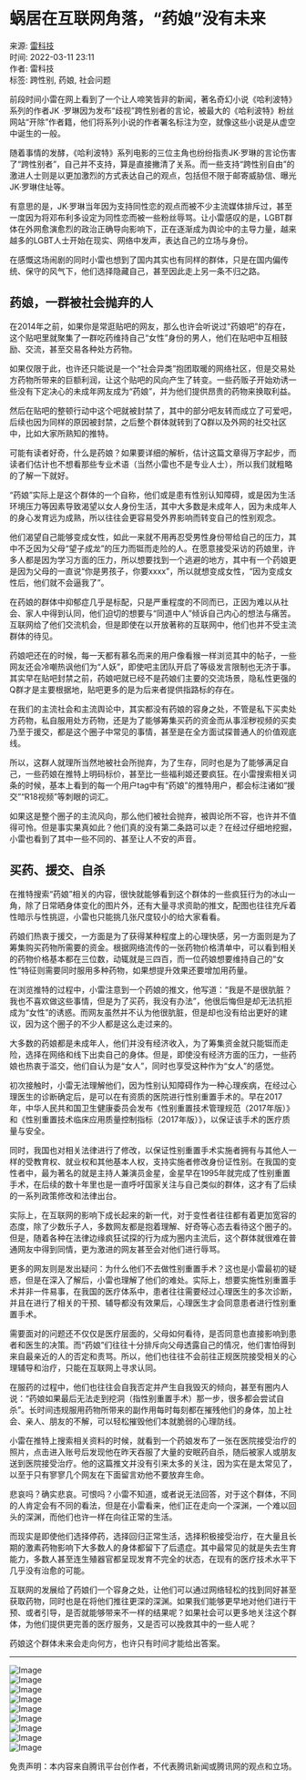 # 蜗居在互联网角落，“药娘”没有未来

来源: [雷科技](https://news.qq.com/omn/author/8QMd3n1f7IwZuz%2Fd)  
时间: 2022-03-11 23:11  
作者: 雷科技  
标签: 跨性别, 药娘, 社会问题

前段时间小雷在网上看到了一个让人啼笑皆非的新闻，著名奇幻小说《哈利波特》系列的作者JK ·罗琳因为发布“歧视”跨性别者的言论，被最大的《哈利波特》粉丝网站“开除”作者籍，他们将系列小说的作者署名标注为空，就像这些小说是从虚空中诞生的一般。

随着事情的发酵，《哈利波特》系列电影的三位主角也纷纷指责JK·罗琳的言论伤害了“跨性别者”，自己并不支持，算是直接撇清了关系。而一些支持“跨性别自由”的激进人士则是以更加激烈的方式表达自己的观点，包括但不限于邮寄威胁信、曝光JK·罗琳住址等。

有意思的是，JK·罗琳当年因为支持同性恋的观点而被不少主流媒体排斥过，甚至一度因为将邓布利多设定为同性恋而被一些粉丝辱骂。让小雷感叹的是，LGBT群体在外网愈演愈烈的政治正确导向影响下，正在逐渐成为舆论中的主导力量，越来越多的LGBT人士开始在现实、网络中发声，表达自己的立场与身份。

在感慨这场闹剧的同时小雷也想到了国内其实也有同样的群体，只是在国内偏传统、保守的风气下，他们选择隐藏自己，甚至因此走上另一条不归之路。

## 药娘，一群被社会抛弃的人

在2014年之前，如果你是常逛贴吧的网友，那么也许会听说过“药娘吧”的存在，这个贴吧里就聚集了一群吃药维持自己“女性”身份的男人，他们在贴吧中互相鼓励、交流，甚至交易各种处方药物。

如果仅限于此，也许还只能说是一个“社会异类”抱团取暖的网络社区，但是交易处方药物所带来的巨额利润，让这个贴吧的风向产生了转变。一些药贩子开始劝诱一些没有下定决心的未成年网友成为“药娘”，并为他们提供昂贵的药物来换取利益。

然后在贴吧的整顿行动中这个吧就被封禁了，其中的部分吧友转而成立了可爱吧，后续也因为同样的原因被封禁，之后整个群体就转到了Q群以及外网的社交社区中，比如大家所熟知的推特。

可能有读者好奇，什么是药娘？如果要详细的解析，估计这篇文章得万字起步，而读者们估计也不想看那些专业术语（当然小雷也不是专业人士），所以我们就粗略的了解一下就好。

“药娘”实际上是这个群体的一个自称，他们或是患有性别认知障碍，或是因为生活环境压力等因素导致渴望以女人身份生活，其中大多数是未成年人，因为未成年人的身心发育远为成熟，所以往往会更容易受外界影响而转变自己的性别观念。

他们渴望自己能够变成女性，如此一来就不用再忍受男性身份带给自己的压力，其中不乏因为父母“望子成龙”的压力而铤而走险的人。在愿意接受采访的药娘里，许多人都是因为学习方面的压力，所以想要找到一个逃避的地方，其中有一个药娘更是因为父母的一直说“你是男孩子，你要xxxx”，所以就想变成女性，“因为变成女性后，他们就不会逼我了”。

在药娘的群体中抑郁症几乎是标配，只是严重程度的不同而已，正因为难以从社会、家人中得到认同，他们迫切的想要与“同道中人”倾诉自己内心的想法与痛苦。互联网给了他们交流机会，但是即使在以开放著称的互联网中，他们也并不受主流群体的待见。

药娘吧还在的时候，每一天都有慕名而来的用户像看猴一样浏览其中的帖子，一些网友还会冷嘲热讽他们为“人妖”，即使吧主团队开启了等级发言限制也无济于事。其实早在贴吧封禁之前，药娘吧就已经不是药娘们主要的交流场景，隐私性更强的Q群才是主要根据地，贴吧更多的是为后来者提供指路标的存在。

在我们的主流社会和主流舆论中，其实都没有药娘的容身之处，不管是私下买卖处方药物，私自服用处方药物，还是为了能够筹集买药的资金而从事淫秽视频的买卖乃至于援交，都是这个圈子中常见的事情，甚至是在全方面试探普通人的价值观底线。

所以，这群人就理所当然地被社会所抛弃，为了生存，同时也是为了能够满足自己，一些药娘在推特上明码标价，甚至比一些福利姬还要疯狂。在小雷搜索相关词条的时候，基本上看到的每一个用户tag中有“药娘”的推特用户，都会标注诸如“援交”“R18视频”等刺眼的词汇。

如果这是整个圈子的主流风向，那么他们被社会抛弃，被舆论所不容，也许并不值得可怜。但是事实果真如此？他们真的没有第二条路可以走？在经过仔细地挖掘，小雷也看到了其中一些不同的、甚至让人不安的声音。

## 买药、援交、自杀

在推特搜索“药娘”相关的内容，很快就能够看到这个群体的一些疯狂行为的冰山一角，除了日常晒身体变化的图片外，还有大量寻求资助的推文，配图也往往充斥着性暗示与性挑逗，小雷也只能挑几张尺度较小的给大家看看。

药娘们热衷于援交，一方面是为了获得某种程度上的心理快感，另一方面则是为了筹集购买药物所需要的资金。根据网络流传的一张药物价格清单中，可以看到相关的药物价格基本都在三位数，动辄就是三四百，而一位药娘想要维持自己的“女性”特征则需要同时服用多种药物，如果想提升效果还要增加用药量。

在浏览推特的过程中，小雷注意到一个药娘的推文，他写道：“我是不是很肮脏？我也不喜欢做这些事情，但是为了买药，我没有办法”，他很后悔但是却无法抗拒成为“女性”的诱惑。而网友虽然并不认为他很肮脏，但是却也没有给出更好的建议，因为这个圈子的不少人都是这么走过来的。

大多数的药娘都是未成年人，他们并没有经济收入，为了筹集资金就只能铤而走险，选择在网络和线下出卖自己的身体。但是，即使没有经济方面的压力，一些药娘也热衷于滥交，他们自认为是“女人”，同时也享受这种作为“女人”的感觉。

初次接触时，小雷无法理解他们，因为性别认知障碍作为一种心理疾病，在经过心理医生的诊断确定后，是可以在有资质的医院进行性别重置手术的。早在2017年，中华人民共和国卫生健康委员会发布《性别重置技术管理规范（2017年版）》和《性别重置技术临床应用质量控制指标（2017年版）》，以保证该手术的医疗质量与安全。

同时，我国也对相关法律进行了修改，以保证性别重置手术实施者拥有与其他人一样的受教育权、就业权和其他基本人权，支持实施者修改身份证性别。在我国的变性者中，最为著名的就是主持人兼演员金星，金星早在1995年就完成了性别重置手术，在后续的数十年里也是一直呼吁国家关注与自己类似的群体，这才有了后续的一系列政策修改和法律出台。

实际上，在互联网的影响下成长起来的新一代，对于变性者往往都有着更加宽容的态度，除了少数乐子人，多数网友都是抱着理解、好奇等心态去看待这个圈子的。但是，随着各种在法律边缘疯狂试探的行为成为圈内主流后，这个群体就很难在普通网友中得到同情，更为激进的网友甚至会对他们进行辱骂。

更多的网友则是发出疑问：为什么他们不去做性别重置手术？这也是小雷最初的疑惑，但是在深入了解后，小雷也理解了他们的难处。实际上，想要实施性别重置手术并非一件易事，在我国的医疗体系中，患者往往需要经过心理医生的多次诊断，并且在进行了相关的干预、辅导都没有效果后，心理医生才会同意患者进行性别重置手术。

需要面对的问题还不仅仅是医疗层面的，父母如何看待，是否同意也直接影响到患者和医生的决策。而“药娘”们往往十分排斥向父母透露自己的情况，他们害怕得到来自最亲近的人的否定和责骂。所以，他们也往往不会前往正规医院接受相关的心理辅导和治疗，只能在互联网上寻求认同。

在服药的过程中，他们也往往会自我否定并产生自我毁灭的倾向，甚至有圈内人说：“药娘如果最后无法走到挖洞（指性别重置手术）那一步，很多都会尝试自杀”。长时间违规服用药物所带来的副作用每时每刻都在摧残他们的身体，加上社会、亲人、朋友的不解，可以轻松摧毁他们本就脆弱的心理防线。

小雷在推特上搜索相关资料的时候，就看到一个药娘发布了一张在医院接受治疗的照片，点击进入账号后发现他在昨天吞服了大量的安眠药自杀，随后被家人或朋友送到医院接受治疗。他的这篇推文并没有引来太多的关注，因为实在是太常见了，以至于只有寥寥几个网友在下面留言劝他不要放弃生命。

悲哀吗？确实悲哀。可恨吗？小雷不知道，或者说无法回答，对于这个群体，不同的人肯定会有不同的看法，但是在小雷看来，他们正在走向一个深渊，一个难以回头的深渊，而他们也许一样在向往正常的生活。

而现实是即使他们选择停药，选择回归正常生活，选择积极接受治疗，在大量且长期的激素药物影响下大多数人的身体都留下了后遗症。其中最常见的就是失去生育能力，多数人甚至连生殖器官都呈现发育不完全的状态，在现有的医疗技术水平下几乎没有治愈的可能。

互联网的发展给了药娘们一个容身之处，让他们可以通过网络轻松的找到同好甚至获取药物，同时也是在将他们推往更深的深渊。如果我们能够更早地对他们进行干预、或者引导，是否就能够带来不一样的结果呢？如果社会可以更多地关注这个群体，为他们提供更完善的医疗服务，又是否可以挽救其中的一些人呢？

药娘这个群体未来会走向何方，也许只有时间才能给出答案。

---

![Image](http://inews.gtimg.com/newsapp_bt/0/14616647479/641)  
![Image](http://inews.gtimg.com/newsapp_bt/0/14616647490/641)  
![Image](http://inews.gtimg.com/newsapp_bt/0/14616647478/641)  
![Image](http://inews.gtimg.com/newsapp_bt/0/14616647476/641)  
![Image](http://inews.gtimg.com/newsapp_bt/0/14616647465/641)  
![Image](http://inews.gtimg.com/newsapp_bt/0/14616647467/641)  
![Image](http://inews.gtimg.com/newsapp_bt/0/14616647459/641)  
![Image](http://inews.gtimg.com/newsapp_bt/0/14616647457/641)  
![Image](http://inews.gtimg.com/newsapp_bt/0/14616647473/641)  

免责声明：本内容来自腾讯平台创作者，不代表腾讯新闻或腾讯网的观点和立场。